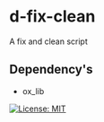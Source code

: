 # d-fix-clean
A fix and clean script

## Dependency's
 - ox_lib

 [![License: MIT](https://img.shields.io/badge/License-MIT-yellow.svg)](https://opensource.org/licenses/MIT)
